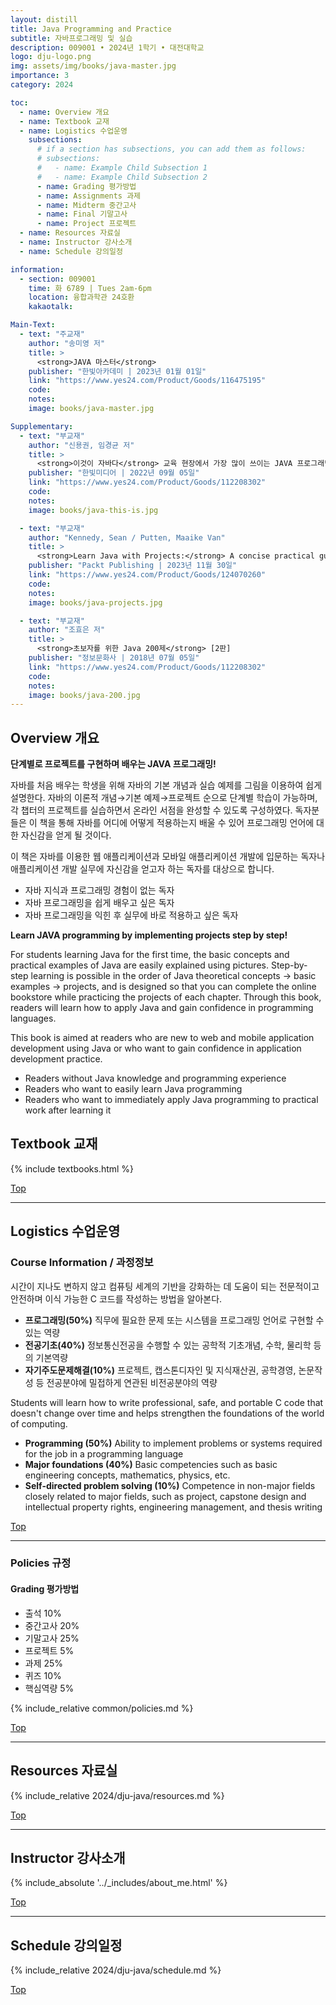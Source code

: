 ```yaml
---
layout: distill
title: Java Programming and Practice
subtitle: 자바프로그래밍 및 실습
description: 009001 • 2024년 1학기 • 대전대학교
logo: dju-logo.png
img: assets/img/books/java-master.jpg
importance: 3
category: 2024

toc:
  - name: Overview 개요
  - name: Textbook 교재
  - name: Logistics 수업운영
    subsections:
      # if a section has subsections, you can add them as follows:
      # subsections:
      #   - name: Example Child Subsection 1
      #   - name: Example Child Subsection 2
      - name: Grading 평가방법
      - name: Assignments 과제
      - name: Midterm 중간고사
      - name: Final 기말고사
      - name: Project 프로젝트
  - name: Resources 자료실
  - name: Instructor 강사소개
  - name: Schedule 강의일정

information:
  - section: 009001
    time: 화 6789 | Tues 2am-6pm
    location: 융합과학관 24호환
    kakaotalk:

Main-Text:
  - text: "주교재"
    author: "송미영 저"
    title: >
      <strong>JAVA 마스터</strong>
    publisher: "한빛아카데미 | 2023년 01월 01일"
    link: "https://www.yes24.com/Product/Goods/116475195"
    code:
    notes:
    image: books/java-master.jpg

Supplementary:
  - text: "부교재"
    author: "신용권, 임경균 저"
    title: >
      <strong>이것이 자바다</strong> 교육 현장에서 가장 많이 쓰이는 JAVA 프로그래밍의 기본서
    publisher: "한빛미디어 | 2022년 09월 05일"
    link: "https://www.yes24.com/Product/Goods/112208302"
    code:
    notes:
    image: books/java-this-is.jpg

  - text: "부교재"
    author: "Kennedy, Sean / Putten, Maaike Van"
    title: >
      <strong>Learn Java with Projects:</strong> A concise practical guide to learning everything a Java professional really needs to know
    publisher: "Packt Publishing | 2023년 11월 30일"
    link: "https://www.yes24.com/Product/Goods/124070260"
    code:
    notes:
    image: books/java-projects.jpg

  - text: "부교재"
    author: "조효은 저"
    title: >
      <strong>초보자를 위한 Java 200제</strong> [2판]
    publisher: "정보문화사 | 2018년 07월 05일"
    link: "https://www.yes24.com/Product/Goods/112208302"
    code:
    notes:
    image: books/java-200.jpg
---
```


## Overview 개요

**단계별로 프로젝트를 구현하며 배우는 JAVA 프로그래밍!**

자바를 처음 배우는 학생을 위해 자바의 기본 개념과 실습 예제를 그림을 이용하여 쉽게 설명한다. 자바의 이론적 개념→기본 예제→프로젝트 순으로 단계별 학습이 가능하며, 각 챕터의 프로젝트를 실습하면서 온라인 서점을 완성할 수 있도록 구성하였다. 독자분들은 이 책을 통해 자바를 어디에 어떻게 적용하는지 배울 수 있어 프로그래밍 언어에 대한 자신감을 얻게 될 것이다.

이 책은 자바를 이용한 웹 애플리케이션과 모바일 애플리케이션 개발에 입문하는 독자나 애플리케이션 개발 실무에 자신감을 얻고자 하는 독자를 대상으로 합니다.

- 자바 지식과 프로그래밍 경험이 없는 독자
- 자바 프로그래밍을 쉽게 배우고 싶은 독자
- 자바 프로그래밍을 익힌 후 실무에 바로 적용하고 싶은 독자

**Learn JAVA programming by implementing projects step by step!**

For students learning Java for the first time, the basic concepts and practical examples of Java are easily explained using pictures. Step-by-step learning is possible in the order of Java theoretical concepts → basic examples → projects, and is designed so that you can complete the online bookstore while practicing the projects of each chapter. Through this book, readers will learn how to apply Java and gain confidence in programming languages.

This book is aimed at readers who are new to web and mobile application development using Java or who want to gain confidence in application development practice.

- Readers without Java knowledge and programming experience
- Readers who want to easily learn Java programming
- Readers who want to immediately apply Java programming to practical work after learning it

## Textbook 교재

{% include textbooks.html %}

<a class="btncv" href="#">Top</a>

---

## Logistics 수업운영

### Course Information / 과정정보

시간이 지나도 변하지 않고 컴퓨팅 세계의 기반을 강화하는 데 도움이 되는 전문적이고 안전하며 이식 가능한 C 코드를 작성하는 방법을 알아본다.

- **프로그래밍(50%)** 직무에 필요한 문제 또는 시스템을 프로그래밍 언어로 구현할 수 있는 역량
- **전공기초(40%)** 정보통신전공을 수행할 수 있는 공학적 기초개념, 수학, 물리학 등의 기본역량
- **자기주도문제해결(10%)** 프로젝트, 캡스톤디자인 및 지식재산권, 공학경영, 논문작성 등 전공분야에 밀접하게 연관된 비전공분야의 역량

Students will learn how to write professional, safe, and portable C code that doesn't change over time and helps strengthen the foundations of the world of computing.

- **Programming (50%)** Ability to implement problems or systems required for the job in a programming language
- **Major foundations (40%)** Basic competencies such as basic engineering concepts, mathematics, physics, etc.
- **Self-directed problem solving (10%)** Competence in non-major fields closely related to major fields, such as project, capstone design and intellectual property rights, engineering management, and thesis writing

<a class="btncv" href="#">Top</a>

---

### Policies 규정

#### Grading 평가방법

- 출석 10%
- 중간고사 20%
- 기말고사 25%
- 프로젝트 5%
- 과제 25%
- 퀴즈 10%
- 핵심역량 5%

{% include_relative common/policies.md %}

<a class="btncv" href="#">Top</a>

---

## Resources 자료실

{% include_relative 2024/dju-java/resources.md %}

<a class="btncv" href="#">Top</a>

---

## Instructor 강사소개

{% include_absolute '../_includes/about_me.html' %}

<a class="btncv" href="#">Top</a>

---

## Schedule 강의일정

{% include_relative 2024/dju-java/schedule.md %}

<a class="btncv" href="#">Top</a>
